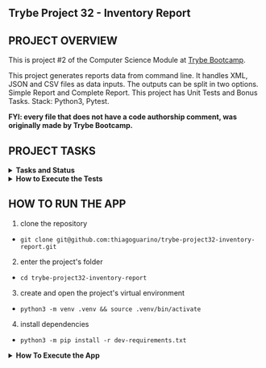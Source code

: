 ## Trybe Project 32 - Inventory Report


## PROJECT OVERVIEW

  This is project #2 of the Computer Science Module at [Trybe Bootcamp](https://www.betrybe.com/).

  This project generates reports data from command line. It handles XML, JSON and CSV files as data inputs. The outputs can be split in two options. Simple Report and Complete Report. This project has Unit Tests and Bonus Tasks. Stack: Python3, Pytest.

  <strong>FYI: every file that does not have a code authorship comment, was originally made by Trybe Bootcamp.</strong>

## PROJECT TASKS

<details>
  <summary>
    <b>Tasks and Status</b>
  </summary>

* tasks 10 and 11 are bonus tasks

*Description* | *Status*
--- | :---:
1 - should create a new product with all attributes correctly filled | :heavy_check_mark:
2.1 - generate method of SimpleReport Class should return all info from Simple Report | :heavy_check_mark:
2.2 - generate method from class SimpleReport should return the correct format from Simple Report | :heavy_check_mark:
3 - generate method from class CompleteReport should return all info from Complete Report | :heavy_check_mark:
4 - when importing a csv file, should return the Simple reports or the Complete as requested | :heavy_check_mark:
5 - when importing a JSON file, should return the Simple reports or the Complete as requested | :heavy_check_mark:
6 - when importing a XML file, should return the Simple reports or the Complete as requested | :heavy_check_mark:
7 - the classes CsvImporter, JsonImporter and CsvImporter should return product's data in a list | :heavy_check_mark:
8 - the default return of a Product object should be a report about it | :heavy_check_mark:
9 - the report should be styled with colors | :heavy_check_mark:
10.1 - checks if instance of InventoryRefactor is Iterable | :heavy_check_mark:
10.2 - checks if it is possible to iterate the first item in the list using csv | :heavy_check_mark:
10.3 - checks if it is possible to iterate o primeiro item da lista usando json | :heavy_check_mark:
10.4 - checks if it is possible to iterate o primeiro item da lista usando xml | :heavy_check_mark:
10.5 - checks if it is possible to receive two data sources without overwritting | :heavy_check_mark:
10.6 - checks if is not possible to send an invalid file | :heavy_check_mark:
11.1 - checks if the menu imports a csv file and generates a Simple Report | :heavy_check_mark:
11.2 - checks if the menu imports a csv file and generates a Complete Report | :heavy_check_mark:
11.3 - checks if the menu imports a json file and generates a Simple Report | :heavy_check_mark:
11.4 - checks if the menu imports a json file and generates a Complete Report | :heavy_check_mark:
11.5 - checks if the menu imports a xml file and generates a Simple Report | :heavy_check_mark:
11.6 - checks if the menu imports a xml file and generates a Complete Report | :heavy_check_mark:
11.7 - checks if when sending missing arguments outputs an error | :heavy_check_mark:

</details>

<details>
  <summary><strong>How to Execute the Tests</strong></summary>

  To execute the tests, first check if you have the virtual environment up and running.

  <strong>To Execute All tests:</strong> ```$ python3 -m pytest```

  the file `pyproject.toml` already correctly configures pytest. However, in case you have issues with that and want a complete explicit output, the command is:

  ```bash
  python3 -m pytest -s -vv
  ```

  In case you need to execute just one test file, use the command:

  ```bash
  python3 -m pytest tests/filename.py
  ```

  In case you need to execute just one test function, use the command:

  ```bash
  python3 -m pytest -k test_function_name
  ```

  If you wish that the tests stop from being executed when the first error happens, use the param `-x`

  ```bash
  python3 -m pytest -x tests/filename.py
  ```

  To execute a specific test of a file, type the command:

  ```bash
  python3 -m pytest tests/filename.py::test_function_name
  ```
</details>

## HOW TO RUN THE APP


  1. clone the repository

   - `git clone git@github.com:thiagoguarino/trybe-project32-inventory-report.git`
  
  2. enter the project's folder 

   - `cd trybe-project32-inventory-report`

  3. create and open the project's virtual environment

  - `python3 -m venv .venv && source .venv/bin/activate`
  
  4. install dependencies

  - `python3 -m pip install -r dev-requirements.txt`

  <details>
  <summary><strong>How To Execute the App</strong></summary>

  After implementing the bonus task, the app must be executable from command line. 
  
  Install the 'inventory_report' module on your own environment as a pip package: `pip install inventory_report`

  Now you call the command `inventory_report` passing the arguments: `inventory_report argument1 argument2`

  argument1 should receive the file path of the file to be imported. the file can be a csv, json or xml.

  argument2 can receive two strings: simple or complete, each one generating their own report.

  another option is to use the command: `python3 -m inventory_report.main argument1 argument2`
  </details>
